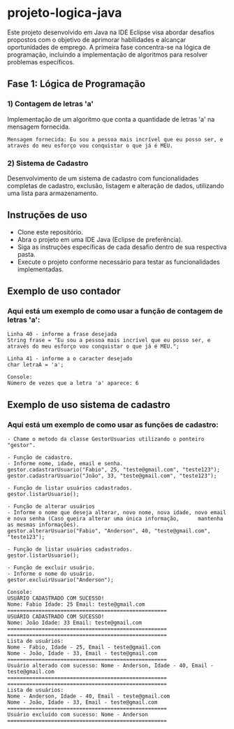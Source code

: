 # projeto-logica-java
Este projeto desenvolvido em Java na IDE Eclipse visa abordar desafios propostos com o objetivo de aprimorar habilidades e alcançar oportunidades de emprego. A primeira fase concentra-se na lógica de programação, incluindo a implementação de algoritmos para resolver problemas específicos.


## Fase 1: Lógica de Programação
### 1) Contagem de letras 'a'
Implementação de um algoritmo que conta a quantidade de letras 'a' na mensagem fornecida.

	Mensagem fornecida: Eu sou a pessoa mais incrível que eu posso ser, e através do meu esforço vou conquistar o que já é MEU.

### 2) Sistema de Cadastro
Desenvolvimento de um sistema de cadastro com funcionalidades completas de cadastro, exclusão, listagem e alteração de dados, utilizando uma lista para armazenamento.


## Instruções de uso
- Clone este repositório.
- Abra o projeto em uma IDE Java (Eclipse de preferência).
- Siga as instruções específicas de cada desafio dentro de sua respectiva pasta.
- Execute o projeto conforme necessário para testar as funcionalidades implementadas.


## Exemplo de uso contador
### Aqui está um exemplo de como usar a função de contagem de letras 'a':

	Linha 40 - informe a frase desejada
	String frase = "Eu sou a pessoa mais incrível que eu posso ser, e através do meu esforço vou conquistar o que já é MEU.";

	Linha 41 - informe a o caracter desejado
	char letraA = 'a';

	Console:
	Número de vezes que a letra 'a' aparece: 6


## Exemplo de uso sistema de cadastro
### Aqui está um exemplo de como usar as funções de cadastro:

 	- Chame o metodo da classe GestorUsuarios utilizando o ponteiro "gestor". 

   	- Função de cadastro.
  	- Informe nome, idade, email e senha.
	gestor.cadastrarUsuario("Fabio", 25, "teste@gmail.com", "teste123");
	gestor.cadastrarUsuario("João", 33, "teste@gmail.com", "teste123");
		
	- Função de listar usuários cadastrados.
	gestor.listarUsuario();
		
	- Função de alterar usuários
	- Informe o nome que deseja alterar, novo nome, nova idade, novo email e nova senha (Caso queira alterar uma única informação, 		mantenha as mesmas informações).
	gestor.alterarUsuario("Fabio", "Anderson", 40, "teste@gmail.com", "teste123");

 	- Função de listar usuários cadastrados.
	gestor.listarUsuario();

  	- Função de excluir usuário.
   	- Informe o nome do usuário.
	gestor.excluirUsuario("Anderson");

 	Console:
  	USUÁRIO CADASTRADO COM SUCESSO! 
	Nome: Fabio Idade: 25 Email: teste@gmail.com
	===================================================
	USUÁRIO CADASTRADO COM SUCESSO! 
	Nome: João Idade: 33 Email: teste@gmail.com
	===================================================
	===================================================
	Lista de usuários:
	Nome - Fabio, Idade - 25, Email - teste@gmail.com
	Nome - João, Idade - 33, Email - teste@gmail.com
	===================================================
	Usuário alterado com sucesso: Nome - Anderson, Idade - 40, Email - teste@gmail.com
	===================================================
	===================================================
	Lista de usuários:
	Nome - Anderson, Idade - 40, Email - teste@gmail.com
	Nome - João, Idade - 33, Email - teste@gmail.com
	===================================================
	Usuário excluído com sucesso: Nome - Anderson
	===================================================
